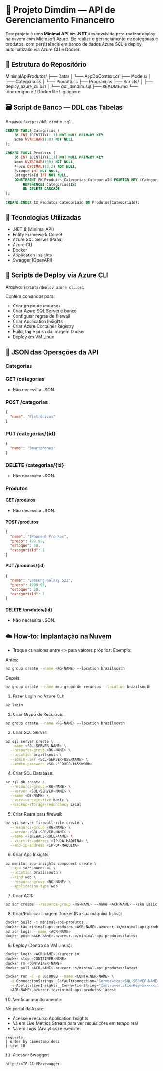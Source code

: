 # 💸 Projeto Dimdim — API de Gerenciamento Financeiro

Este projeto é uma **Minimal API em .NET** desenvolvida para realizar deploy na nuvem com Microsoft Azure. Ele realiza o gerenciamento de categorias e produtos, com persistência em banco de dados Azure SQL e deploy automatizado via Azure CLI e Docker.

## 📁 Estrutura do Repositório

MinimalApiProdutos/
├── Data/
│ └── AppDbContext.cs
├── Models/
│ ├── Categoria.cs
│ └── Produto.cs
├── Program.cs
├── Scripts/
│ ├── deploy_azure_cli.ps1
│ └── ddl_dimdim.sql
├── README.md
└── .dockerignore / Dockerfile / .gitignore

## 🗃️ Script de Banco — DDL das Tabelas

Arquivo: `Scripts/ddl_dimdim.sql`

```sql
CREATE TABLE Categorias (
    Id INT IDENTITY(1,1) NOT NULL PRIMARY KEY,
    Nome NVARCHAR(100) NOT NULL
);

CREATE TABLE Produtos (
    Id INT IDENTITY(1,1) NOT NULL PRIMARY KEY,
    Nome NVARCHAR(150) NOT NULL,
    Preco DECIMAL(18,2) NOT NULL,
    Estoque INT NOT NULL,
    CategoriaId INT NOT NULL,
    CONSTRAINT FK_Produtos_Categorias_CategoriaId FOREIGN KEY (CategoriaId)
        REFERENCES Categorias(Id)
        ON DELETE CASCADE
);

CREATE INDEX IX_Produtos_CategoriaId ON Produtos(CategoriaId);
```

## 🧠 Tecnologias Utilizadas

- .NET 8 (Minimal API)
- Entity Framework Core 9
- Azure SQL Server (PaaS)
- Azure CLI
- Docker
- Application Insights
- Swagger (OpenAPI)

## 🚀 Scripts de Deploy via Azure CLI

Arquivo: `Scripts/deploy_azure_cli.ps1`

Contém comandos para:

- Criar grupo de recursos
- Criar Azure SQL Server e banco
- Configurar regras de firewall
- Criar Application Insights
- Criar Azure Container Registry
- Build, tag e push da imagem Docker
- Deploy em VM Linux

## 🧩 JSON das Operações da API

### Categorias

### GET /categorias
- Não necessita JSON.

### POST /categorias
```json
{
  "nome": "Eletrônicos"
}
```

### PUT /categorias/{id}
```json
{
  "nome": "Smartphones"
}
```

### DELETE /categorias/{id}
- Não necessita JSON.

### Produtos

#### GET /produtos
- Não necessita JSON.

#### POST /produtos
```json
{
  "nome": "IPhone 6 Pro Max",
  "preco": 499.99,
  "estoque": 10,
  "categoriaId": 1
}
```

#### PUT /produtos/{id}
```json
{
  "nome": "Samsung Galaxy S22",
  "preco": 4999.99,
  "estoque": 20,
  "categoriaId": 1
}
```

#### DELETE /produtos/{id}
- Não necessita JSON.

## ☁️ How-to: Implantação na Nuvem

* Troque os valores entre <> para valores próprios. Exemplo:

Antes:
```bash
az group create --name <RG-NAME> --location brazilsouth
```
Depois:
```bash
az group create --name meu-grupo-de-recursos --location brazilsouth
```

1. Fazer Login no Azure CLI:
```bash
az login
```

2. Criar Grupo de Recursos:
```bash
az group create --name <RG-NAME> --location brazilsouth
```

3. Criar SQL Server:
```bash
az sql server create \
  --name <SQL-SERVER-NAME> \
  --resource-group <RG-NAME> \
  --location brazilsouth \
  --admin-user <SQL-SERVER-USERNAME> \
  --admin-password <SQL-SERVER-PASSWORD>
```

4. Criar SQL Database:
```bash
az sql db create \
  --resource-group <RG-NAME> \
  --server <SQL-SERVER-NAME> \
  --name <DB-NAME> \
  --service-objective Basic \
  --backup-storage-redundancy Local
```

5. Criar Regra para firewall:
```bash
az sql server firewall-rule create \
  --resource-group <RG-NAME> \
  --server <SQL-SERVER-NAME> \
  --name <FIREWALL-RULE-NAME> \
  --start-ip-address <IP-DA-MAQUINA> \
  --end-ip-address <IP-DA-MAQUINA>
```

6. Criar App Insights:
```bash
az monitor app-insights component create \
  --app <APP-NAME>-ai \
  --location brazilsouth \
  --kind web \
  --resource-group <RG-NAME> \
  --application-type web
```

7. Criar ACR:
```bash
az acr create --resource-group <RG-NAME> --name <ACR-NAME> --sku Basic --admin-enabled true
```

8. Criar/Publicar imagem Docker (Na sua máquina física):
```bash
docker build -t minimal-api-produtos .
docker tag minimal-api-produtos <ACR-NAME>.azurecr.io/minimal-api-produtos:latest
az acr login --name <ACR-NAME>
docker push <ACR-NAME>.azurecr.io/minimal-api-produtos:latest
```

9. Deploy (Dentro da VM Linux):
```bash
docker login <ACR-NAME>.azurecr.io
docker stop <CONTAINER-NAME>
docker rm <CONTAINER-NAME>
docker pull <ACR-NAME>.azurecr.io/minimal-api-produtos:latest

docker run -d -p 80:8080 --name <CONTAINER-NAME> \
  -e ConnectionStrings__DefaultConnection="Server=tcp:<SQL-SERVER-NAME>.database.windows.net,1433;Initial Catalog=<DB-NAME>;User ID=<SQL_SERVER_USERNAME>;Password=<SQL_SERVER_PASSWORD>;Encrypt=True;TrustServerCertificate=False;Connection Timeout=30;" \
  -e ApplicationInsights__ConnectionString="InstrumentationKey=xxxxxx;IngestionEndpoint=https://brazilsouth-0.in.applicationinsights.azure.com/" \
  <ACR-NAME>.azurecr.io/minimal-api-produtos:latest
```

10. Verificar monitoramento:

No portal da Azure:

- Acesse o recurso Application Insights
- Vá em Live Metrics Stream para ver requisições em tempo real
- Vá em Logs (Analytics) e execute:
```
requests
| order by timestamp desc
| take 10
```


11. Acessar Swagger:
```
http://<IP-DA-VM>/swagger
```

